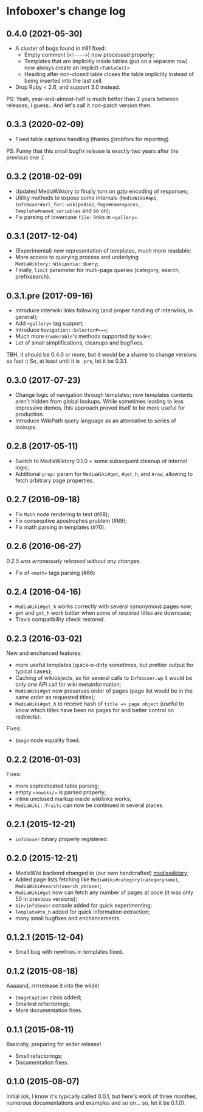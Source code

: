# Infoboxer's change log

## 0.4.0 (2021-05-30)

* A cluster of bugs found in #81 fixed:
  * Empty comment (`<!---->`) now processed properly;
  * Templates that are implicitly inside tables (put on a separate row) now always create
    an implicit `<TableCell>`
  * Heading after non-closed table closes the table implicitly instead of being inserted
    into the last cell.
* Drop Ruby < 2.6, and support 3.0 instead.

PS: Yeah, year-and-almost-half is much better than 2 years between releases, I guess.. And let's call
it non-patch version then.

## 0.3.3 (2020-02-09)

* Fixed table captions handling (thanks @robfors for reporting)

PS: Funny that this small bugfix release is exactly two years after the previous one :(

## 0.3.2 (2018-02-09)

* Updated MediaWiktory to finally turn on gzip encoding of responses;
* Utility methods to expose some internals (`MediaWiki#api`, `Infoboxer#url_for(:wikipedia)`,
  `Page#namespaces`, `Template#named_variables` and so on);
* Fix parsing of lowercase `file:` links in `<gallery>`.

## 0.3.1 (2017-12-04)

* (Experimental) new representation of templates, much more readable;
* More access to querying process and underlying `MediaWiktory::Wikipedia::Query`;
* Finally, `limit` parameter for multi-page queries (category, search, prefixsearch).

## 0.3.1.pre (2017-09-16)

* Introduce interwiki links following (and proper handling of interwikis, in general);
* Add `<gallery>` tag support;
* Introduce `Navigation::Selector#===`;
* Much more `Enumerable`'s methods supported by `Nodes`;
* Lot of small simplifications, cleanups and bugfixes.

TBH, it should be 0.4.0 or more, but it would be a shame to change versions so fast :) So, at least
until it is `-pre`, let it be 0.3.1.

## 0.3.0 (2017-07-23)

* Change logic of navigation through templates; now templates contents aren't hidden from global
  lookups. While sometimes leading to less impressive demos, this approach proved itself to be more
  useful for production.
* Introduce WikiPath query language as an alternative to series of lookups.

## 0.2.8 (2017-05-11)

* Switch to MediaWiktory 0.1.0 + some subsequent cleanup of internal logic;
* Additional `prop:` param for `MediaWiki#get`, `#get_h`, and `#raw`, allowing to fetch arbitrary
  page properties.

## 0.2.7 (2016-09-18)

* Fix `Math` node rendering to text (#68);
* Fix consequtive apostrophes problem (#69);
* Fix math parsing in templates (#70).

## 0.2.6 (2016-06-27)

_0.2.5 was erroneously released without any changes._

* Fix of `<math>` tags parsing (#66)

## 0.2.4 (2016-04-16)

* `MediaWiki#get_h` works correctly with several synonymous pages now;
* `get` and `get_h` work better when some of required titles are downcase;
* Travis compatibility check restored.

## 0.2.3 (2016-03-02)

New and enchanced features:
* more useful templates (quick-n-dirty sometimes, but prettier output for
  typical cases);
* Caching of wikiobjects, so for several calls to `Infoboxer.wp` it would
  be only one API call for wiki metainformation;
* `MediaWiki#get` now preserves order of pages (page list would be in
  the same order as requested titles);
* `MediaWiki#get_h` to receive hash of `title => page object` (useful
  to know which titles have been no pages for and better control on
  redirects).

Fixes:
* `Image` node equality fixed.

## 0.2.2 (2016-01-03)

Fixes:
* more sophisticated table parsing;
* empty `<nowiki/>` is parsed properly;
* inline unclosed markup inside wikilinks works;
* `MediaWiki::Traits` can now be continued in several places.

## 0.2.1 (2015-12-21)

* `infoboxer` binary properly registered.

## 0.2.0 (2015-12-21)

* MediaWiki backend changed to (our own handcrafted)
  [mediawiktory](https://github.com/molybdenum-99/mediawiktory);
* Added page lists fetching like `MediaWiki#category(categoryname)`,
  `MediaWiki#search(search_phrase)`;
* `MediaWiki#get` now can fetch any number of pages at once (it was only
  50 in previous versions);
* `bin/infoboxer` console added for quick experimenting;
* `Template#to_h` added for quick information extraction;
* many small bugfixes and enchancements.

## 0.1.2.1 (2015-12-04)

* Small bug with newlines in templates fixed.

## 0.1.2 (2015-08-18)

Aaaaand, rrrrrelease it into the wilde!

* `ImageCaption` class added;
* Smallest refactorings;
* More documentation fixes.


## 0.1.1 (2015-08-11)

Basically, preparing for wider release!

* Small refactorings;
* Documentation fixes.

## 0.1.0 (2015-08-07)

Initial (ok, I know it's typically called 0.0.1, but here's work of
three monthes, numerous documentations and examples and so on... so, let
it be 0.1.0).
